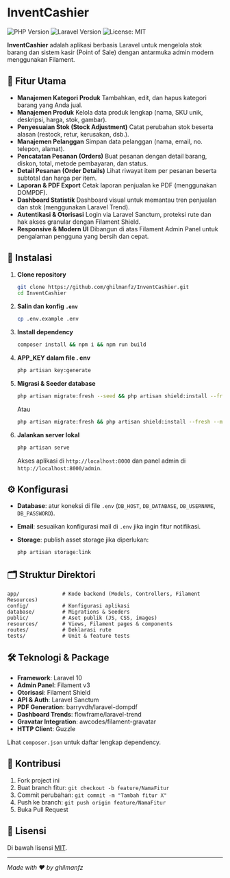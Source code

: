 # InventCashier

![PHP Version](https://img.shields.io/badge/php-8.1%2B-blue) ![Laravel Version](https://img.shields.io/badge/laravel-10.x-red) ![License: MIT](https://img.shields.io/badge/license-MIT-green)

**InventCashier** adalah aplikasi berbasis Laravel untuk mengelola stok barang dan sistem kasir (Point of Sale) dengan antarmuka admin modern menggunakan Filament.

## 🎯 Fitur Utama

* **Manajemen Kategori Produk**
  Tambahkan, edit, dan hapus kategori barang yang Anda jual.
* **Manajemen Produk**
  Kelola data produk lengkap (nama, SKU unik, deskripsi, harga, stok, gambar).
* **Penyesuaian Stok (Stock Adjustment)**
  Catat perubahan stok beserta alasan (restock, retur, kerusakan, dsb.).
* **Manajemen Pelanggan**
  Simpan data pelanggan (nama, email, no. telepon, alamat).
* **Pencatatan Pesanan (Orders)**
  Buat pesanan dengan detail barang, diskon, total, metode pembayaran, dan status.
* **Detail Pesanan (Order Details)**
  Lihat riwayat item per pesanan beserta subtotal dan harga per item.
* **Laporan & PDF Export**
  Cetak laporan penjualan ke PDF (menggunakan DOMPDF).
* **Dashboard Statistik**
  Dashboard visual untuk memantau tren penjualan dan stok (menggunakan Laravel Trend).
* **Autentikasi & Otorisasi**
  Login via Laravel Sanctum, proteksi rute dan hak akses granular dengan Filament Shield.
* **Responsive & Modern UI**
  Dibangun di atas Filament Admin Panel untuk pengalaman pengguna yang bersih dan cepat.

## 🚀 Instalasi

1. **Clone repository**

   ```bash
   git clone https://github.com/ghilmanfz/InventCashier.git
   cd InventCashier
   ```
   
2. **Salin dan konfig `.env`**

   ```bash
   cp .env.example .env
   ```
   
3. **Install dependency**

   ```bash
   composer install && npm i && npm run build
   ```

4. **APP_KEY dalam file . env**

   ```bash
   php artisan key:generate
   ```

5. **Migrasi & Seeder database**

   ```bash
   php artisan migrate:fresh --seed && php artisan shield:install --fresh --minimal # (opsional, jika ingin menggunakan data dummy, nanti pilih user login di Terminal)
   ```
   Atau
   ```bash
   php artisan migrate:fresh && php artisan shield:install --fresh --minimal # (opsional, jika tidak ingin menggunakan data dummy, nanti bikin user untuk login di Terminal)
   ```

   
6. **Jalankan server lokal**

   ```bash
   php artisan serve
   ```

   Akses aplikasi di `http://localhost:8000` dan panel admin di `http://localhost:8000/admin`.

## ⚙️ Konfigurasi

* **Database**: atur koneksi di file `.env` (`DB_HOST`, `DB_DATABASE`, `DB_USERNAME`, `DB_PASSWORD`).
* **Email**: sesuaikan konfigurasi mail di `.env` jika ingin fitur notifikasi.
* **Storage**: publish asset storage jika diperlukan:

  ```bash
  php artisan storage:link
  ```

## 🗂️ Struktur Direktori

```
app/              # Kode backend (Models, Controllers, Filament Resources)
config/           # Konfigurasi aplikasi
database/         # Migrations & Seeders
public/           # Aset publik (JS, CSS, images)
resources/        # Views, Filament pages & components
routes/           # Deklarasi rute
tests/            # Unit & feature tests
```

## 🛠️ Teknologi & Package

* **Framework**: Laravel 10
* **Admin Panel**: Filament v3
* **Otorisasi**: Filament Shield
* **API & Auth**: Laravel Sanctum
* **PDF Generation**: barryvdh/laravel-dompdf
* **Dashboard Trends**: flowframe/laravel-trend
* **Gravatar Integration**: awcodes/filament-gravatar
* **HTTP Client**: Guzzle

Lihat `composer.json` untuk daftar lengkap dependency.

## 🤝 Kontribusi

1. Fork project ini
2. Buat branch fitur: `git checkout -b feature/NamaFitur`
3. Commit perubahan: `git commit -m "Tambah fitur X"`
4. Push ke branch: `git push origin feature/NamaFitur`
5. Buka Pull Request

## 📄 Lisensi

Di bawah lisensi [MIT](https://opensource.org/licenses/MIT).

---

*Made with ❤️ by ghilmanfz*
